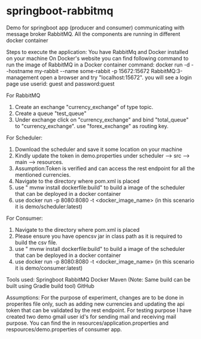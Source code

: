 # springboot-rabbitmq
Demo for springboot app (producer and consumer) communicating with message broker RabbitMQ. All the components are running in different docker container

Steps to execute the application:
You have RabbitMq and Docker installed on your machine
On Docker's website you can find following command to run the image of RabbitMQ in a Docker container
command: docker run -d --hostname my-rabbit --name some-rabbit -p 15672:15672 RabbitMQ:3-management
open a browser and try "localhost:15672". you will see a login page
use userid: guest and password:guest

For RabbitMQ	
1) Create an exchange "currency_exchange" of type topic.
2) Create a queue "test_queue"
3) Under exchange click on "currency_exchange" and bind "total_queue" to "currency_exchange". use "forex_exchange" as routing key.

For Scheduler:
1) Download the scheduler and save it some location on your machine
2) Kindly update the token in demo.properties under scheduler --> src --> main --> resources. 
3) Assumption:Token is verified and can access the rest endpoint for all the mentioned currencies.
4) Navigate to the directory where pom.xml is placed
5) use " mvnw install dockerfile:build" to build a image of the scheduler that can be deployed in a docker container
6) use docker run -p 8080:8080 -t <docker_image_name> (in this scenario it is demo/scheduler:latest)

For Consumer:
1) Navigate to the directory where pom.xml is placed
2) Please ensure you have opencsv jar in class path as it is required to build the csv file.
2) use " mvnw install dockerfile:build" to build a image of the scheduler that can be deployed in a docker container
3) use docker run -p 8080:8080 -t <docker_image_name> (in this scenario it is demo/consumer:latest)

Tools used:
Springboot
RabbitMQ
Docker
Maven (Note: Same build can be built using Gradle build tool)
GitHub

Assumptions:
For the purpose of experiment, changes are to be done in properites file only, such as adding new currencies and updating the api token that can be validated by the rest endpoint. 
For testing purpose I have created two demo gmail user id's for sending mail and receiving mail purpose. You can find the in resources/application.properties and respources/demo.properties of consumer app.





